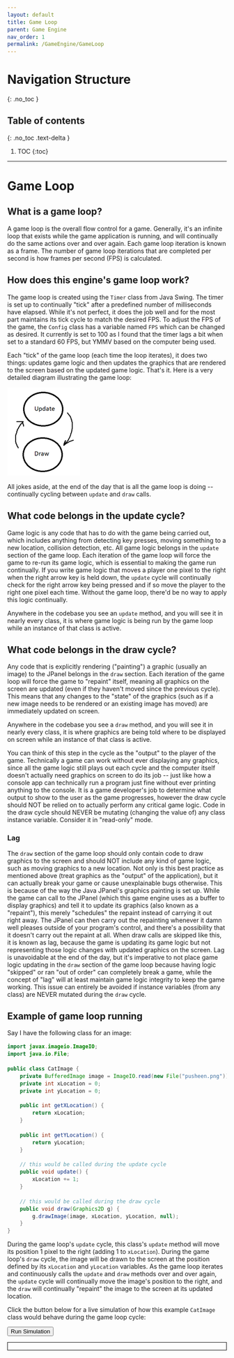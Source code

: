 ```yaml
---
layout: default
title: Game Loop
parent: Game Engine
nav_order: 1
permalink: /GameEngine/GameLoop
---
```


# Navigation Structure
{: .no_toc }

## Table of contents
{: .no_toc .text-delta }

1. TOC
{:toc}

---

# Game Loop

## What is a game loop?

A game loop is the overall flow control for a game. Generally, it's an infinite loop that exists while the game application is
running, and will continually do the same actions over and over again. Each game loop iteration is known as a frame. The number
of game loop iterations that are completed per second is how frames per second (FPS) is calculated.

## How does this engine's game loop work?

The game loop is created using the `Timer` class from Java Swing. The timer is set up to continually "tick" after a predefined number
of milliseconds have elapsed. While it's not perfect, it does the job well and for the most part maintains its tick cycle to match
the desired FPS. To adjust the FPS of the game, the `Config` class has a variable named `FPS` which can be changed as desired. It currently
is set to 100 as I found that the timer lags a bit when set to a standard 60 FPS, but YMMV based on the computer being used.

Each "tick" of the game loop (each time the loop iterates), it does two things: updates game logic and then updates the graphics
that are rendered to the screen based on the updated game logic. That's it. Here is a very detailed diagram illustrating the game loop:

![Game Loop Diagram](../../assets/images/game-loop-diagram.png)

All jokes aside, at the end of the day that is all the game loop is doing -- continually cycling between `update` and `draw` calls.

## What code belongs in the update cycle?

Game logic is any code that has to do with the game being carried out, which includes anything from detecting key presses, moving something to a new location,
collision detection, etc. All game logic belongs in the `update` section of the game loop. Each iteration of the game loop will
force the game to re-run its game logic, which is essential to making the game run continually. If you write game logic that
moves a player one pixel to the right when the right arrow key is held down, the `update` cycle will continually check for the
right arrow key being pressed and if so move the player to the right one pixel each time. Without the game loop, there'd be no way
to apply this logic continually.

Anywhere in the codebase you see an `update` method, and you will see it in nearly every class, it is where game logic is being run
by the game loop while an instance of that class is active.

## What code belongs in the draw cycle?
Any code that is explicitly rendering ("painting") a graphic (usually an image) to the JPanel belongs in the `draw` section.
Each iteration of the game loop will force the game to "repaint" itself, meaning all graphics on the screen are updated (even if they haven't moved
since the previous cycle). This means that any changes to the "state" of the graphics (such as if a new image needs to be rendered or
an existing image has moved) are immediately updated on screen.

Anywhere in the codebase you see a `draw` method, and you will see it in nearly every class, it is where graphics are being
told where to be displayed on screen while an instance of that class is active.

You can think of this step in the cycle as the "output" to the player of the game. Technically a game can work without
ever displaying any graphics, since all the game logic still plays out each cycle and the computer itself doesn't actually need
graphics on screen to do its job -- just like how a console app can technically run a program just fine without ever printing
anything to the console. It is a game developer's job to determine what output to show to the user as the game progresses, however
the draw cycle should NOT be relied on to actually perform any critical game logic. Code in the draw cycle should NEVER
be mutating (changing the value of) any class instance variable. Consider it in "read-only" mode.

### Lag

The `draw` section of the game loop should only contain code to draw graphics to the screen and should NOT
include any kind of game logic, such as moving graphics to a new location. Not only is this best practice as mentioned above
(treat graphics as the "output" of the application), but it can actually break your game or cause unexplainable bugs otherwise. 
This is because of the way the Java JPanel's graphics painting is set up. While the game can call to the JPanel (which this game engine uses as a buffer to display graphics)
and tell it to update its graphics (also known as a "repaint"), this merely "schedules" the repaint instead of carrying it out right away. The JPanel
can then carry out the repainting whenever it damn well pleases outside of your program's control, and there's a possibility that it doesn't carry out the repaint at all.
When draw calls are skipped like this, it is known as lag, because the game is updating its game logic but not representing those logic changes
with updated graphics on the screen. Lag is unavoidable at the end of the day, but it's imperative to not place game logic updating in the `draw` section of the game loop
because having logic "skipped" or ran "out of order" can completely break a game, while the concept of "lag" will at least maintain game logic integrity
to keep the game working. This issue can entirely be avoided if instance variables (from any class) are NEVER mutated during
the `draw` cycle.

## Example of game loop running

Say I have the following class for an image:

```java
import javax.imageio.ImageIO;
import java.io.File;

public class CatImage {
    private BufferedImage image = ImageIO.read(new File("pusheen.png"));
    private int xLocation = 0;
    private int yLocation = 0;
    
    public int getXLocation() {
        return xLocation;
    }

    public int getYLocation() {
        return yLocation;
    }
    
    // this would be called during the update cycle
    public void update() {
        xLocation += 1;
    }
    
    // this would be called during the draw cycle
    public void draw(Graphics2D g) {
        g.drawImage(image, xLocation, yLocation, null);    
    }
}
```

During the game loop's `update` cycle, this class's `update` method will move its position 1 pixel to the right (adding 1 to `xLocation`).
During the game loop's `draw` cycle, the image will be drawn to the screen at the position defined by its `xLocation` and `yLocation` variables.
As the game loop iterates and continuously calls the `update` and `draw` methods over and over again, the `update` cycle will continually move the image's position to the right,
and the `draw` will continually "repaint" the image to the screen at its updated location.

Click the button below for a live simulation of how this example `CatImage` class would behave during the game loop cycle:

<button id="run-simulation-button" onclick="triggerSimulation()">Run Simulation</button>

<div id="cat-image-container" style="border:1px solid black;">
    <img id="pusheen-image" src="/SER-225-Game/assets/images/pusheen.png" alt="Cat" style="padding-left:0px;visibility:hidden;">
</div>

<script>
let catMoving = false;

function triggerSimulation() {
    catMoving = true;
    const button = document.getElementById("run-simulation-button");
    button.disabled = true;
    const catImage = document.getElementById("pusheen-image");
    catImage.style.visibility = "visible";
    catImage.style["padding-left"] = "0px";
}

function moveCat() {
    if (catMoving) {
        const container = document.getElementById("cat-image-container");
        const containerWidth = container.offsetWidth;
            
        const catImage = document.getElementById("pusheen-image");
        const currentLeftPx = getComputedStyle(catImage).getPropertyValue("padding-left");
        const currentLeft = parseInt(currentLeftPx.replace("px", ""), 10);
        const catImageWidth = catImage.width;

        if (currentLeft + catImageWidth >= containerWidth - 2) {
            catMoving = false;
            const button = document.getElementById("run-simulation-button");
            button.disabled = false;
        } else {
            catImage.style["padding-left"] = (currentLeft + 1) + "px";
        }
    }

}

window.setInterval(moveCat, 10);
</script>